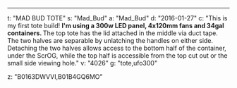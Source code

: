 ---
t: "MAD BUD TOTE"
s: "Mad_Bud"
a: "Mad_Bud"
d: "2016-01-27"
c: "This is my first tote build! <strong>I'm using a 300w LED panel, 4x120mm fans and 34gal containers. </strong>The top tote has the lid attached in the middle via duct tape. The two halves are separable by unlatching the handles on either side. Detaching the two halves allows access to the bottom half of the container, under the ScrOG, while the top half is accessible from the top cut out or the small side viewing hole."
v: "4026"
g: "tote,ufo300"

z: "B0163DWVVI,B01B4GQ6MO"
